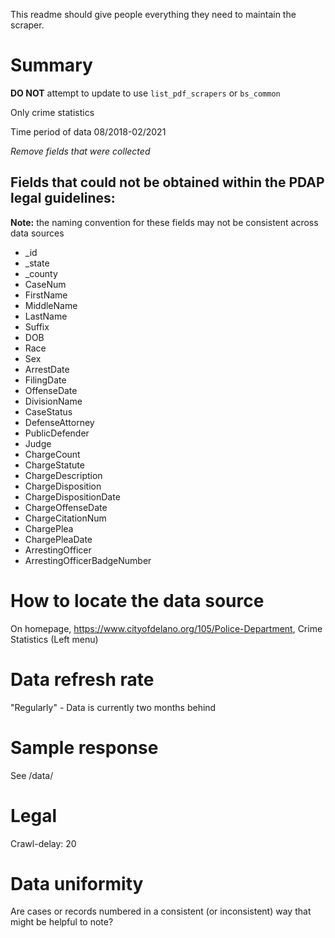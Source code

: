 This readme should give people everything they need to maintain the scraper.

# Summary
**DO NOT** attempt to update to use `list_pdf_scrapers` or `bs_common`

Only crime statistics

Time period of data 08/2018-02/2021

_Remove fields that were collected_
## Fields that could not be obtained within the PDAP legal guidelines:
**Note:** the naming convention for these fields may not be consistent across data sources
* _id
* _state
* _county
* CaseNum
* FirstName
* MiddleName
* LastName
* Suffix
* DOB
* Race
* Sex
* ArrestDate
* FilingDate
* OffenseDate
* DivisionName
* CaseStatus
* DefenseAttorney
* PublicDefender
* Judge
* ChargeCount
* ChargeStatute
* ChargeDescription
* ChargeDisposition
* ChargeDispositionDate
* ChargeOffenseDate
* ChargeCitationNum
* ChargePlea
* ChargePleaDate
* ArrestingOfficer
* ArrestingOfficerBadgeNumber

# How to locate the data source
On homepage, https://www.cityofdelano.org/105/Police-Department, Crime Statistics (Left menu)

# Data refresh rate
"Regularly" - Data is currently two months behind

# Sample response
See /data/

# Legal
Crawl-delay: 20

# Data uniformity
Are cases or records numbered in a consistent (or inconsistent) way that might be helpful to note?
